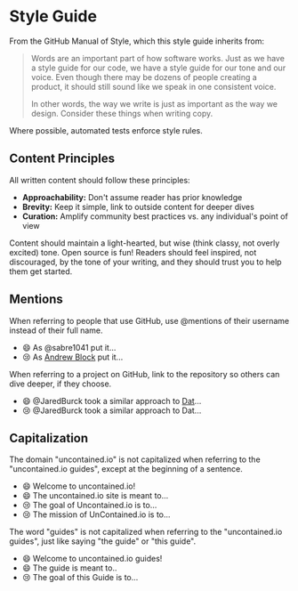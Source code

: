 # Style Guide

From the GitHub Manual of Style, which this style guide inherits from:

> Words are an important part of how software works. Just as we have a style guide for our code, we have a style guide for our tone and our voice. Even though there may be dozens of people creating a product, it should still sound like we speak in one consistent voice.
>
> In other words, the way we write is just as important as the way we design. Consider these things when writing copy.

Where possible, automated tests enforce style rules.

## Content Principles

All written content should follow these principles:

* **Approachability:** Don't assume reader has prior knowledge
* **Brevity:** Keep it simple, link to outside content for deeper dives
* **Curation:** Amplify community best practices vs. any individual's point of view

Content should maintain a light-hearted, but wise (think classy, not overly excited) tone. Open source is fun! Readers should feel inspired, not discouraged, by the tone of your writing, and they should trust you to help them get started.

## Mentions

When referring to people that use GitHub, use @mentions of their username instead of their full name.

- :smile: As @sabre1041 put it...
- :cry: As [Andrew Block](https://github.com/sabre1041) put it...

When referring to a project on GitHub, link to the repository so others can dive deeper, if they choose.

- :smile: @JaredBurck took a similar approach to [Dat](https://github.com/datproject/dat)...
- :cry: @JaredBurck took a similar approach to Dat...

## Capitalization

The domain "uncontained.io" is not capitalized when referring to the "uncontained.io guides", except at the beginning of a sentence.

- :smile: Welcome to uncontained.io!
- :smile: The uncontained.io site is meant to...
- :cry: The goal of Uncontained.io is to...
- :cry: The mission of UnContained.io is to...

The word "guides" is not capitalized when referring to the "uncontained.io guides", just like saying "the guide" or "this guide".

- :smile: Welcome to uncontained.io guides!
- :smile: The guide is meant to..
- :cry: The goal of this Guide is to...
